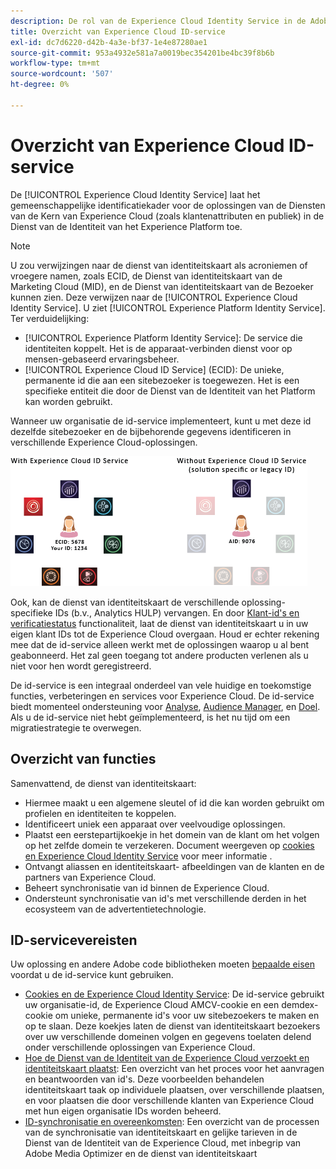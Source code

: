 ```yaml
---
description: De rol van de Experience Cloud Identity Service in de Adobe Experience Cloud.
title: Overzicht van Experience Cloud ID-service
exl-id: dc7d6220-d42b-4a3e-bf37-1e4e87280ae1
source-git-commit: 953a4932e581a7a0019bec354201be4bc39f8b6b
workflow-type: tm+mt
source-wordcount: '507'
ht-degree: 0%

---
```


# Overzicht van Experience Cloud ID-service

De [!UICONTROL Experience Cloud Identity Service] laat het gemeenschappelijke identificatiekader voor de oplossingen van de Diensten van de Kern van Experience Cloud (zoals klantenattributen en publiek) in de Dienst van de Identiteit van het Experience Platform toe.

>[!NOTE]
>
> U zou verwijzingen naar de dienst van identiteitskaart als acroniemen of vroegere namen, zoals ECID, de Dienst van identiteitskaart van de Marketing Cloud (MID), en de Dienst van identiteitskaart van de Bezoeker kunnen zien. Deze verwijzen naar de [!UICONTROL Experience Cloud Identity Service]. U ziet [!UICONTROL Experience Platform Identity Service]. Ter verduidelijking:

* [!UICONTROL Experience Platform Identity Service]: De service die identiteiten koppelt. Het is de apparaat-verbinden dienst voor op mensen-gebaseerd ervaringsbeheer.
* [!UICONTROL Experience Cloud ID Service] (ECID): De unieke, permanente id die aan een sitebezoeker is toegewezen. Het is een specifieke entiteit die door de Dienst van de Identiteit van het Platform kan worden gebruikt.

Wanneer uw organisatie de id-service implementeert, kunt u met deze id dezelfde sitebezoeker en de bijbehorende gegevens identificeren in verschillende Experience Cloud-oplossingen.

![](assets/ecid-new.png)

Ook, kan de dienst van identiteitskaart de verschillende oplossing-specifieke IDs (b.v., Analytics HULP) vervangen. En door [Klant-id&#39;s en verificatiestatus](/help/reference/authenticated-state.md) functionaliteit, laat de dienst van identiteitskaart u in uw eigen klant IDs tot de Experience Cloud overgaan. Houd er echter rekening mee dat de id-service alleen werkt met de oplossingen waarop u al bent geabonneerd. Het zal geen toegang tot andere producten verlenen als u niet voor hen wordt geregistreerd.

De id-service is een integraal onderdeel van vele huidige en toekomstige functies, verbeteringen en services voor Experience Cloud. De id-service biedt momenteel ondersteuning voor [Analyse](http://www.adobe.com/marketing-cloud/web-analytics.html), [Audience Manager](http://www.adobe.com/marketing-cloud/data-management-platform.html), en [Doel](http://www.adobe.com/marketing-cloud/testing-targeting.html). Als u de id-service niet hebt geïmplementeerd, is het nu tijd om een migratiestrategie te overwegen.

## Overzicht van functies

Samenvattend, de dienst van identiteitskaart:

* Hiermee maakt u een algemene sleutel of id die kan worden gebruikt om profielen en identiteiten te koppelen.
* Identificeert uniek een apparaat over veelvoudige oplossingen.
* Plaatst een eerstepartijkoekje in het domein van de klant om het volgen op het zelfde domein te verzekeren. Document weergeven op [cookies en Experience Cloud Identity Service](./cookies.md) voor meer informatie .
* Ontvangt aliassen en identiteitskaart- afbeeldingen van de klanten en de partners van Experience Cloud.
* Beheert synchronisatie van id binnen de Experience Cloud.
* Ondersteunt synchronisatie van id&#39;s met verschillende derden in het ecosysteem van de advertentietechnologie.

## ID-servicevereisten

Uw oplossing en andere Adobe code bibliotheken moeten [bepaalde eisen](/help/reference/requirements.md) voordat u de id-service kunt gebruiken.

* [Cookies en de Experience Cloud Identity Service](cookies.md): De id-service gebruikt uw organisatie-id, de Experience Cloud AMCV-cookie en een demdex-cookie om unieke, permanente id&#39;s voor uw sitebezoekers te maken en op te slaan. Deze koekjes laten de dienst van identiteitskaart bezoekers over uw verschillende domeinen volgen en gegevens toelaten delend onder verschillende oplossingen van Experience Cloud.
* [Hoe de Dienst van de Identiteit van de Experience Cloud verzoekt en identiteitskaart plaatst](id-request.md): Een overzicht van het proces voor het aanvragen en beantwoorden van id&#39;s. Deze voorbeelden behandelen identiteitskaart taak op individuele plaatsen, over verschillende plaatsen, en voor plaatsen die door verschillende klanten van Experience Cloud met hun eigen organisatie IDs worden beheerd.
* [ID-synchronisatie en overeenkomsten](match-rates.md): Een overzicht van de processen van de synchronisatie van identiteitskaart en gelijke tarieven in de Dienst van de Identiteit van de Experience Cloud, met inbegrip van Adobe Media Optimizer en de dienst van identiteitskaart
